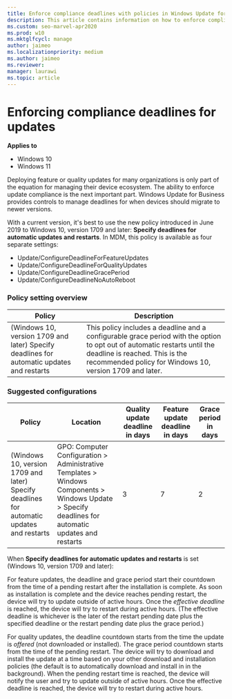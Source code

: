 ```yaml
---
title: Enforce compliance deadlines with policies in Windows Update for Business (Windows 10)
description: This article contains information on how to enforce compliance deadlines using Windows Update for Business.
ms.custom: seo-marvel-apr2020
ms.prod: w10
ms.mktglfcycl: manage
author: jaimeo
ms.localizationpriority: medium
ms.author: jaimeo
ms.reviewer:
manager: laurawi
ms.topic: article
---
```

# Enforcing compliance deadlines for updates

**Applies to**

- Windows 10
- Windows 11

Deploying feature or quality updates for many organizations is only part of the equation for managing their device ecosystem. The ability to enforce update compliance is the next important part. Windows Update for Business provides controls to manage deadlines for when devices should migrate to newer versions.

With a current version, it's best to use the new policy introduced in June 2019 to Windows 10, version 1709 and later: **Specify deadlines for automatic updates and restarts**. In MDM, this policy is available as four separate settings:

- Update/ConfigureDeadlineForFeatureUpdates
- Update/ConfigureDeadlineForQualityUpdates
- Update/ConfigureDeadlineGracePeriod
- Update/ConfigureDeadlineNoAutoReboot

### Policy setting overview

|Policy|Description |
|-|-|
| (Windows 10, version 1709 and later) Specify deadlines for automatic updates and restarts | This policy includes a deadline and a configurable grace period with the option to opt out of automatic restarts until the deadline is reached. This is the recommended policy for Windows 10, version 1709 and later.|

### Suggested configurations

|Policy|Location|Quality update deadline in days|Feature update deadline in days|Grace period in days|
|-|-|-|-|-|
|(Windows 10, version 1709 and later) Specify deadlines for automatic updates and restarts | GPO: Computer Configuration > Administrative Templates > Windows Components > Windows Update > Specify deadlines for automatic updates and restarts    | 3 | 7 | 2 |

When **Specify deadlines for automatic updates and restarts** is set (Windows 10, version 1709 and later):

For feature updates, the deadline and grace period start their countdown from the time of a pending restart after the installation is complete. As soon as installation is complete and the device reaches pending restart, the device will try to update outside of active hours. Once the *effective deadline* is reached, the device will try to restart during active hours. (The effective deadline is whichever is the later of the restart pending date plus the specified deadline or the restart pending date plus the grace period.) 

For quality updates, the deadline countdown starts from the time the update is *offered* (not downloaded or installed). The grace period countdown starts from the time of the pending restart. The device will try to download and install the update at a time based on your other download and installation policies (the default is to automatically download and install in in the background). When the pending restart time is reached, the device will notify the user and try to update outside of active hours. Once the effective deadline is reached, the device will try to restart during active hours.
